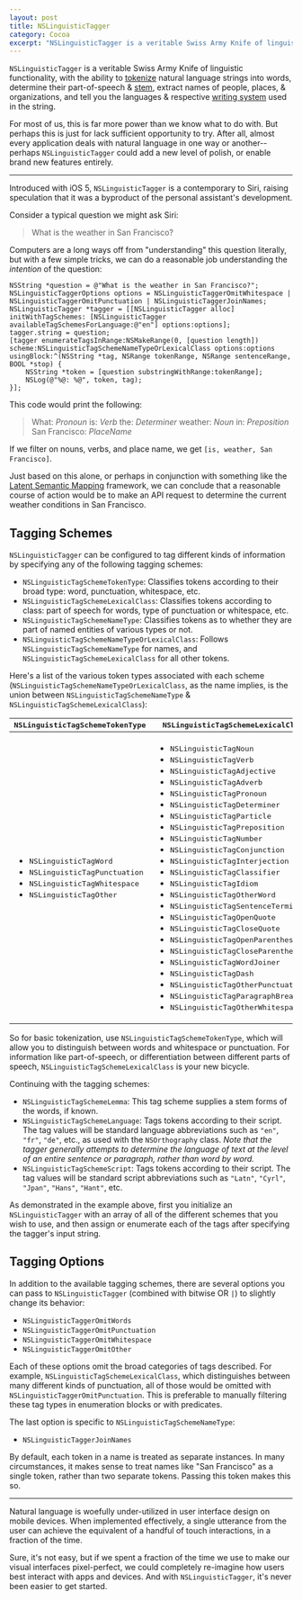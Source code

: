 ```yaml
---
layout: post
title: NSLinguisticTagger
category: Cocoa
excerpt: "NSLinguisticTagger is a veritable Swiss Army Knife of linguistic functionality, with the ability to tokenize natural language strings into words, determine their part-of-speech & stem, extract names of people, places, & organizations, and tell you the languages & respective writing system used in the string."
---
```


`NSLinguisticTagger` is a veritable Swiss Army Knife of linguistic functionality, with the ability to [tokenize](http://en.wikipedia.org/wiki/Tokenization) natural language strings into words, determine their part-of-speech & [stem](http://en.wikipedia.org/wiki/Word_stem), extract names of people, places, & organizations, and tell you the languages & respective [writing system](http://en.wikipedia.org/wiki/Writing_system) used in the string.

For most of us, this is far more power than we know what to do with. But perhaps this is just for lack sufficient opportunity to try. After all, almost every application deals with natural language in one way or another--perhaps `NSLinguisticTagger` could add a new level of polish, or enable brand new features entirely.

---

Introduced with iOS 5, `NSLinguisticTagger` is a contemporary to Siri, raising speculation that it was a byproduct of the personal assistant's development.

Consider a typical question we might ask Siri:

> What is the weather in San Francisco?

Computers are a long ways off from "understanding" this question literally, but with a few simple tricks, we can do a reasonable job understanding the _intention_ of the question:

~~~{objective-c}
NSString *question = @"What is the weather in San Francisco?";
NSLinguisticTaggerOptions options = NSLinguisticTaggerOmitWhitespace | NSLinguisticTaggerOmitPunctuation | NSLinguisticTaggerJoinNames;
NSLinguisticTagger *tagger = [[NSLinguisticTagger alloc] initWithTagSchemes: [NSLinguisticTagger availableTagSchemesForLanguage:@"en"] options:options];
tagger.string = question;
[tagger enumerateTagsInRange:NSMakeRange(0, [question length]) scheme:NSLinguisticTagSchemeNameTypeOrLexicalClass options:options usingBlock:^(NSString *tag, NSRange tokenRange, NSRange sentenceRange, BOOL *stop) {
    NSString *token = [question substringWithRange:tokenRange];
    NSLog(@"%@: %@", token, tag);
}];
~~~

This code would print the following:

> What: _Pronoun_
> is: _Verb_
> the: _Determiner_
> weather: _Noun_
> in: _Preposition_
> San Francisco: _PlaceName_

If we filter on nouns, verbs, and place name, we get `[is, weather, San Francisco]`.

Just based on this alone, or perhaps in conjunction with something like the [Latent Semantic Mapping](http://developer.apple.com/library/mac/#documentation/LatentSemanticMapping/Reference/LatentSemanticMapping_header_reference/Reference/reference.html) framework, we can conclude that a reasonable course of action would be to make an API request to determine the current weather conditions in San Francisco.

## Tagging Schemes

`NSLinguisticTagger` can be configured to tag different kinds of information by specifying any of the following tagging schemes:

- `NSLinguisticTagSchemeTokenType`: Classifies tokens according to their broad type: word, punctuation, whitespace, etc.
- `NSLinguisticTagSchemeLexicalClass`: Classifies tokens according to class: part of speech for words, type of punctuation or whitespace, etc.
- `NSLinguisticTagSchemeNameType`: Classifies tokens as to whether they are part of named entities of various types or not.
- `NSLinguisticTagSchemeNameTypeOrLexicalClass`: Follows `NSLinguisticTagSchemeNameType` for names, and `NSLinguisticTagSchemeLexicalClass` for all other tokens.

Here's a list of the various token types associated with each scheme (`NSLinguisticTagSchemeNameTypeOrLexicalClass`, as the name implies, is the union between `NSLinguisticTagSchemeNameType` & `NSLinguisticTagSchemeLexicalClass`):

<table>
  <thead>
    <tr>
      <th><tt>NSLinguisticTagSchemeTokenType</tt></th>
      <th><tt>NSLinguisticTagSchemeLexicalClass</tt></th>
      <th><tt>NSLinguisticTagSchemeNameType</tt></th>
    </tr>
  </thead>
  <tbody>
    <tr>
      <td>
        <ul>
          <li><tt>NSLinguisticTagWord</tt></li>
          <li><tt>NSLinguisticTagPunctuation</tt></li>
          <li><tt>NSLinguisticTagWhitespace</tt></li>
          <li><tt>NSLinguisticTagOther</tt></li>
        </ul>
      </td>
      <td>
        <ul>
          <li><tt>NSLinguisticTagNoun</tt></li>
          <li><tt>NSLinguisticTagVerb</tt></li>
          <li><tt>NSLinguisticTagAdjective</tt></li>
          <li><tt>NSLinguisticTagAdverb</tt></li>
          <li><tt>NSLinguisticTagPronoun</tt></li>
          <li><tt>NSLinguisticTagDeterminer</tt></li>
          <li><tt>NSLinguisticTagParticle</tt></li>
          <li><tt>NSLinguisticTagPreposition</tt></li>
          <li><tt>NSLinguisticTagNumber</tt></li>
          <li><tt>NSLinguisticTagConjunction</tt></li>
          <li><tt>NSLinguisticTagInterjection</tt></li>
          <li><tt>NSLinguisticTagClassifier</tt></li>
          <li><tt>NSLinguisticTagIdiom</tt></li>
          <li><tt>NSLinguisticTagOtherWord</tt></li>
          <li><tt>NSLinguisticTagSentenceTerminator</tt></li>
          <li><tt>NSLinguisticTagOpenQuote</tt></li>
          <li><tt>NSLinguisticTagCloseQuote</tt></li>
          <li><tt>NSLinguisticTagOpenParenthesis</tt></li>
          <li><tt>NSLinguisticTagCloseParenthesis</tt></li>
          <li><tt>NSLinguisticTagWordJoiner</tt></li>
          <li><tt>NSLinguisticTagDash</tt></li>
          <li><tt>NSLinguisticTagOtherPunctuation</tt></li>
          <li><tt>NSLinguisticTagParagraphBreak</tt></li>
          <li><tt>NSLinguisticTagOtherWhitespace</tt></li>
        </ul>
      </td>
      <td>
        <ul>
          <li><tt>NSLinguisticTagPersonalName</tt></li>
          <li><tt>NSLinguisticTagPlaceName</tt></li>
          <li><tt>NSLinguisticTagOrganizationName</tt></li>
        </ul>
      </td>
    </tr>
  </tbody>
</table>

So for basic tokenization, use `NSLinguisticTagSchemeTokenType`, which will allow you to distinguish between words and whitespace or punctuation. For information like part-of-speech, or differentiation between different parts of speech, `NSLinguisticTagSchemeLexicalClass` is your new bicycle.

Continuing with the tagging schemes:

- `NSLinguisticTagSchemeLemma`: This tag scheme supplies a stem forms of the words, if known.
- `NSLinguisticTagSchemeLanguage`: Tags tokens according to their script. The tag values will be standard language abbreviations such as `"en"`, `"fr"`, `"de"`, etc., as used with the `NSOrthography` class. _Note that the tagger generally attempts to determine the language of text at the level of an entire sentence or paragraph, rather than word by word._
- `NSLinguisticTagSchemeScript`: Tags tokens according to their script. The tag values will be standard script abbreviations such as `"Latn"`, `"Cyrl"`, `"Jpan"`, `"Hans"`, `"Hant"`, etc.

As demonstrated in the example above, first you initialize an `NSLinguisticTagger` with an array of all of the different schemes that you wish to use, and then assign or enumerate each of the tags after specifying the tagger's input string.

## Tagging Options

In addition to the available tagging schemes, there are several options you can pass to `NSLinguisticTagger` (combined with bitwise OR `|`) to slightly change its behavior:

- `NSLinguisticTaggerOmitWords`
- `NSLinguisticTaggerOmitPunctuation`
- `NSLinguisticTaggerOmitWhitespace`
- `NSLinguisticTaggerOmitOther`

Each of these options omit the broad categories of tags described. For example, `NSLinguisticTagSchemeLexicalClass`, which distinguishes between many different kinds of punctuation, all of those would be omitted with `NSLinguisticTaggerOmitPunctuation`. This is preferable to manually filtering these tag types in enumeration blocks or with predicates.

The last option is specific to `NSLinguisticTagSchemeNameType`:

- `NSLinguisticTaggerJoinNames`

By default, each token in a name is treated as separate instances. In many circumstances, it makes sense to treat names like "San Francisco" as a single token, rather than two separate tokens. Passing this token makes this so.

---

Natural language is woefully under-utilized in user interface design on mobile devices. When implemented effectively, a single utterance from the user can achieve the equivalent of a handful of touch interactions, in a fraction of the time.

Sure, it's not easy, but if we spent a fraction of the time we use to make our visual interfaces pixel-perfect, we could completely re-imagine how users best interact with apps and devices. And with `NSLinguisticTagger`, it's never been easier to get started.
